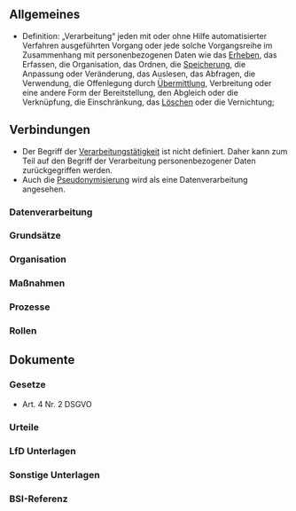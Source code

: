 ## Allgemeines
- Definition: „Verarbeitung“ jeden mit oder ohne Hilfe automatisierter Verfahren ausgeführten Vorgang oder jede solche Vorgangsreihe im Zusammenhang mit personenbezogenen Daten wie das [Erheben](../Datenverarbeitung/Erhebung.md), das Erfassen, die Organisation, das Ordnen, die [Speicherung](../Datenverarbeitung/Speicherung.md), die Anpassung oder Veränderung, das Auslesen, das Abfragen, die Verwendung, die Offenlegung durch [Übermittlung](../Datenverarbeitung/Uebermittlung.md), Verbreitung oder eine andere Form der Bereitstellung, den Abgleich oder die Verknüpfung, die Einschränkung, das [Löschen](../Datenverarbeitung/Loeschung.md) oder die Vernichtung;
## Verbindungen
- Der Begriff der [Verarbeitungstätigkeit](../Datenverarbeitung/Verarbeitungstaetigkeit.md) ist nicht definiert. Daher kann zum Teil auf den Begriff der Verarbeitung personenbezogener Daten zurückgegriffen werden.
- Auch die [Pseudonymisierung](../Datenverarbeitung/Pseudonymisierung.md) wird als eine Datenverarbeitung angesehen.
### Datenverarbeitung
### Grundsätze
### Organisation
### Maßnahmen
### Prozesse
### Rollen

## Dokumente
### Gesetze
- Art. 4 Nr. 2 DSGVO
### Urteile
### LfD Unterlagen
### Sonstige Unterlagen
### BSI-Referenz